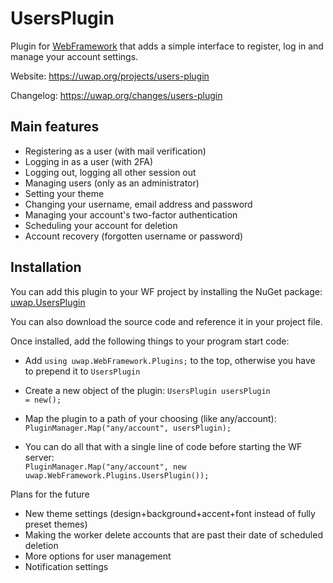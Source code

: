 # UsersPlugin
Plugin for [WebFramework](https://github.com/pmpwsk/WebFramework) that adds a simple interface to register, log in and manage your account settings.

Website: https://uwap.org/projects/users-plugin

Changelog: https://uwap.org/changes/users-plugin

## Main features
- Registering as a user (with mail verification)
- Logging in as a user (with 2FA)
- Logging out, logging all other session out
- Managing users (only as an administrator)
- Setting your theme
- Changing your username, email address and password
- Managing your account's two-factor authentication
- Scheduling your account for deletion
- Account recovery (forgotten username or password)

## Installation
You can add this plugin to your WF project by installing the NuGet package: [uwap.UsersPlugin](https://www.nuget.org/packages/uwap.UsersPlugin/)

You can also download the source code and reference it in your project file.

Once installed, add the following things to your program start code:
- Add <code>using uwap.WebFramework.Plugins;</code> to the top, otherwise you have to prepend it to <code>UsersPlugin</code>
- Create a new object of the plugin: <code>UsersPlugin usersPlugin = new();</code>
- Map the plugin to a path of your choosing (like any/account): <code>PluginManager.Map("any/account", usersPlugin);</code>

- You can do all that with a single line of code before starting the WF server:<br/><code>PluginManager.Map("any/account", new uwap.WebFramework.Plugins.UsersPlugin());</code>

Plans for the future
- New theme settings (design+background+accent+font instead of fully preset themes)
- Making the worker delete accounts that are past their date of scheduled deletion
- More options for user management
- Notification settings